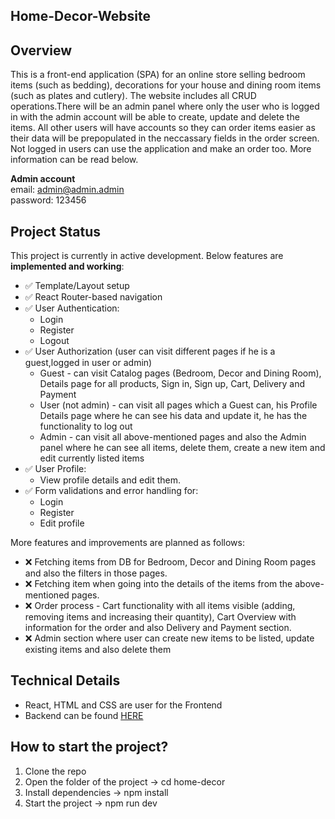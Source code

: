 ## Home-Decor-Website </br>

## Overview

This is a front-end application (SPA) for an online store selling bedroom items (such as bedding), decorations for your house and dining room items (such as plates and cutlery). The website includes all CRUD operations.There will be an admin panel where only the user who is logged in with the admin account will be able to create, update and delete the items. All other users will have accounts so they can order items easier as their data will be prepopulated in the neccassary fields in the order screen. Not logged in users can use the application and make an order too. More information can be read below.

**Admin account** <br>
email: admin@admin.admin <br>
password: 123456 <br>

## Project Status

This project is currently in active development. Below features are **implemented and working**:

- ✅ Template/Layout setup
- ✅ React Router-based navigation
- ✅ User Authentication:
  - Login
  - Register
  - Logout
- ✅ User Authorization (user can visit different pages if he is a guest,logged in user or admin)
  - Guest - can visit Catalog pages (Bedroom, Decor and Dining Room), Details page for all products, Sign in, Sign up, Cart, Delivery and Payment
  - User (not admin) - can visit all pages which a Guest can, his Profile Details page where he can see his data and update it, he has the functionality to log out 
  - Admin - can visit all above-mentioned pages and also the Admin panel where he can see all items, delete them, create a new item and edit currently listed items
- ✅ User Profile:
  - View profile details and edit them.
- ✅ Form validations and error handling for:
  - Login
  - Register
  - Edit profile

More features and improvements are planned as follows:

- ❌ Fetching items from DB for Bedroom, Decor and Dining Room pages and also the filters in those pages. </br>
- ❌ Fetching item when going into the details of the items from the above-mentioned pages. </br>
- ❌ Order process - Cart functionality with all items visible (adding, removing items and increasing their quantity), Cart Overview with information for the order and also Delivery and Payment section. </br>
- ❌ Admin section where user can create new items to be listed, update existing items and also delete them </br>

## Technical Details

- React, HTML and CSS are user for the Frontend
- Backend can be found [HERE](https://github.com/icovv/REST-API)<br/>

## How to start the project?

1. Clone the repo
2. Open the folder of the project -> cd home-decor
3. Install dependencies ->  npm install
4. Start the project -> npm run dev
